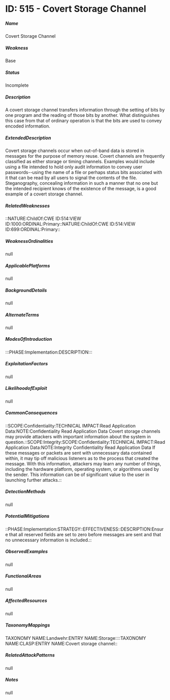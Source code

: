 # ID: 515 - Covert Storage Channel
<h5>Name</h5>Covert Storage Channel
<h5>Weakness</h5>Base
<h5>Status</h5>Incomplete
<h5>Description</h5>A covert storage channel transfers information through the setting of bits by one program and the reading of those bits by another. What distinguishes this case from that of ordinary operation is that the bits are used to convey encoded information.
<h5>ExtendedDescription</h5>Covert storage channels occur when out-of-band data is stored in messages for the purpose of memory reuse. Covert channels are frequently classified as either storage or timing channels. Examples would include using a file intended to hold only audit information to convey user passwords--using the name of a file or perhaps status bits associated with it that can be read by all users to signal the contents of the file. Steganography, concealing information in such a manner that no one but the intended recipient knows of the existence of the message, is a good example of a covert storage channel.
<h5>RelatedWeaknesses</h5>::NATURE:ChildOf:CWE ID:514:VIEW ID:1000:ORDINAL:Primary::NATURE:ChildOf:CWE ID:514:VIEW ID:699:ORDINAL:Primary::
<h5>WeaknessOrdinalities</h5>null
<h5>ApplicablePlatforms</h5>null
<h5>BackgroundDetails</h5>null
<h5>AlternateTerms</h5>null
<h5>ModesOfIntroduction</h5>:::PHASE:Implementation:DESCRIPTION:::
<h5>ExploitationFactors</h5>null
<h5>LikelihoodofExploit</h5>null
<h5>CommonConsequences</h5>::SCOPE:Confidentiality:TECHNICAL IMPACT:Read Application Data:NOTE:Confidentiality Read Application Data Covert storage channels may provide attackers with important information about the system in question.::SCOPE:Integrity:SCOPE:Confidentiality:TECHNICAL IMPACT:Read Application Data:NOTE:Integrity Confidentiality Read Application Data If these messages or packets are sent with unnecessary data contained within, it may tip off malicious listeners as to the process that created the message. With this information, attackers may learn any number of things, including the hardware platform, operating system, or algorithms used by the sender. This information can be of significant value to the user in launching further attacks.::
<h5>DetectionMethods</h5>null
<h5>PotentialMitigations</h5>::PHASE:Implementation:STRATEGY::EFFECTIVENESS::DESCRIPTION:Ensure that all reserved fields are set to zero before messages are sent and that no unnecessary information is included.::
<h5>ObservedExamples</h5>null
<h5>FunctionalAreas</h5>null
<h5>AffectedResources</h5>null
<h5>TaxonomyMappings</h5>TAXONOMY NAME:Landwehr:ENTRY NAME:Storage::::TAXONOMY NAME:CLASP:ENTRY NAME:Covert storage channel::
<h5>RelatedAttackPatterns</h5>null
<h5>Notes</h5>null

